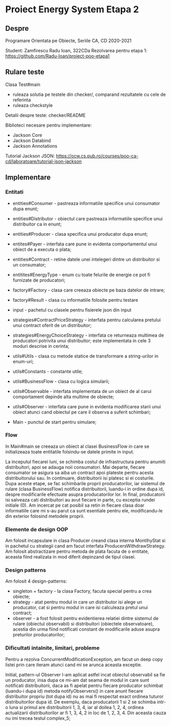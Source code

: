 # Proiect Energy System Etapa 2

## Despre

Programare Orientata pe Obiecte, Seriile CA, CD
2020-2021

Student: Zamfirescu Radu Ioan, 322CDa
Rezolvarea pentru etapa 1: https://github.com/Radu-Ioan/proiect-poo-etapa1

## Rulare teste

Clasa Test#main
  * ruleaza solutia pe testele din checker/, comparand rezultatele cu cele de referinta
  * ruleaza checkstyle

Detalii despre teste: checker/README

Biblioteci necesare pentru implementare:
* Jackson Core 
* Jackson Databind 
* Jackson Annotations

Tutorial Jackson JSON: 
<https://ocw.cs.pub.ro/courses/poo-ca-cd/laboratoare/tutorial-json-jackson>

## Implementare

### Entitati
  
* entities#Consumer - pastreaza informatiile specifice unui consumator dupa
    enunt;
    
* entities#Distributor - obiectul care pastreaza informatiile specifice unui
    distribuitor ca in enunt;
    
* entities#Producer - clasa specifica unui producator dupa enunt;

* entites#Payer - interfata care pune in evidenta comportamentul unui obiect
    de a executa o plata;
    
* entities#Contract - retine datele unei intelegeri dintre un distribuitor si
    un consumator;
    
* entitites#EnergyType - enum cu toate felurile de energie ce pot fi furnizate
    de producatori;

* factory#Factory - clasa care creeaza obiecte pe baza datelor de intrare;
* factory#Result - clasa cu informatiile folosite pentru testare

* input - pachetul cu clasele pentru fisierele json din input

* strategies#ContractPriceStrategy - interfata pentru calcularea pretului unui
    contract oferit de un distribuitor;

* strategies#EnergyChoiceStrategy - interfata ce returneaza multimea de
    producatori potrivita unui distribuitor; este implementata in cele 3 moduri
    descrise in cerinta;

* utils#Utils - clasa cu metode statice de transformare a string-urilor in
    enum-uri;
    
* utils#Constants - constante utile;

* utils#BusinessFlow - clasa cu logica simularii;

* utils#Observable - interfata implementata de un obiect de al carui
    comportament depinde alta multime de obiecte;

* utils#Observer - interfata care pune in evidenta modificarea starii unui
    obiect atunci cand obiectul pe care il observa a suferit schimbari;

* Main - punctul de start pentru simulare;    
### Flow

In Main#main se creeaza un obiect al clasei BusinessFlow in care se 
initializeaza toate entitatile folsindu-se datele primite in input.
 
La inceputul fiecarei luni, se schimba costul de infrastructura pentru anumiti
distribuitori, apoi se adauga noii consumatori. Mai departe, fiecare consumator
se asigura sa aiba un contract apoi plateste pentru acesta distribuitorului sau.
In continuare, distribuitorii isi platesc si ei costurile.
Dupa aceste etape, se fac schimbarile proprii producatorilor, iar sistemul de
rulare (clasa BusinessFlow) notifica distribuitorii, luandu-i in ordine dupa id,
despre modificarile efectuate asupra producatorilor lor. In final, producatorii
isi salveaza cati distribuitori au avut fiecare in parte, cu exceptia rundei
initiale (0).
Am incercat pe cat posibil sa retin in fiecare clasa doar informatiile care mi
s-au parut ca sunt esentiale pentru ele, modificandu-le din exterior folosind
metodele proprii.

### Elemente de design OOP

Am folosit incapsulare in clasa Producer creand clasa interna MontlhyStat si in
pachetul cu strategii cand am facut interfata ProducersWithdrawStrategy.
Am folosit abstractizare pentru metoda de plata facuta de o entitate, aceasta
fiind realizata in mod diferit depinzand de tipul clasei.

### Design patterns

Am folosit 4 design-patterns:
* singleton + factory - la clasa Factory, facuta special pentru a crea obiecte;
* strategy - atat pentru modul in care un distributor isi alege un producator,
    cat si pentru modul in care isi calculeaza pretul unui contract;
* observer - a fost folosit pentru evidentierea relatiei dintre sistemul de
    rulare (obiectul observabil) si distribuitori (obiectele observatoare),
    acestia din urma fiind notificati constant de modificarile aduse asupra
    preturilor producatorilor;

### Dificultati intalnite, limitari, probleme

Pentru a rezolva ConcurrentModificationException, am facut un deep copy listei
prin care iteram atunci cand mi se arunca aceasta exceptie.

Initial, pattern-ul Observer l-am aplicat astfel incat obiectul observabil sa
fie un producator, insa dupa ce mi-am dat seama de modul in care sunt
notificati distribuitorii, daca as fi apelat pentru fiecare producator schimbat
(luandu-i dupa id) metoda notifyObservers() in care anunt fiecare distribuitor
propriu (tot dupa id) nu as mai fi respectat exact ordinea tuturor
distribuitorilor dupa id. De exemplu, daca producatorii 1 si 2 se schimba intr-o
luna si primul are distribuitorii 1, 3, 4, iar al doilea 1, 2, 4, ordinea
actualizarii distribuitorilor ar fi 1, 3, 4, 2 in loc de 1, 2, 3, 4. Din aceasta
cauza nu imi trecea testul complex_5;
